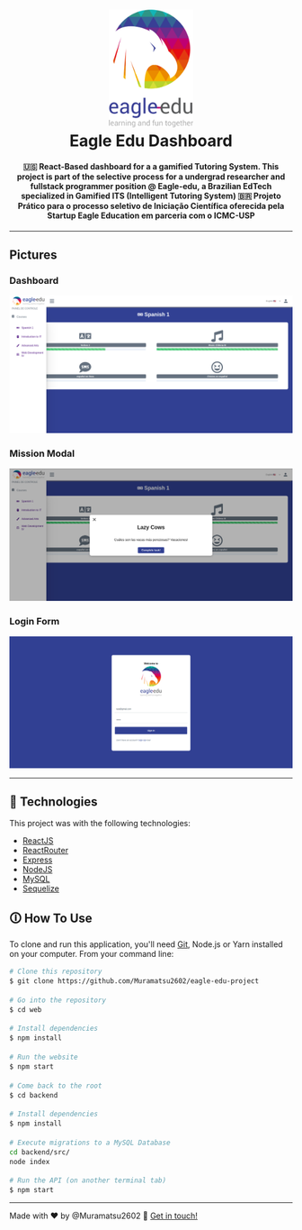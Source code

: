 <h1 align="center">
    <img alt="Eagle Edu Logo" width="150"  src="web/src/assets/main-logo.png" />
    <br>
    Eagle Edu Dashboard
</h1>

<h4 align="center">
     🇺🇸   React-Based dashboard for a a gamified Tutoring System. This project is part of the selective process for a undergrad researcher and fullstack programmer position @ Eagle-edu, a Brazilian EdTech specialized in Gamified ITS (Intelligent Tutoring System)
  🇧🇷 Projeto Prático para o processo seletivo de Iniciação Científica oferecida pela Startup Eagle Education em parceria com o ICMC-USP <br>
</h4>

---

## Pictures

### Dashboard
<img alt="Eagle Edu Dashboard with Sidemenu activated"  src="readme-assets/dashboard_pic.png" />

### Mission Modal
<img alt="Eagle edu Mission Modal"  src="readme-assets/mission_modal.png" />

### Login Form
<img alt="Eagle edu Login Form"  src="readme-assets/login_form.png" />

---
## 🚀 Technologies

This project was with the following technologies:

-  [ReactJS](https://reactjs.org/)
-  [ReactRouter](https://reactrouter.com/web/guides/quick-start)
-  [Express](https://expressjs.com/)
-  [NodeJS](https://nodejs.org/en/)
-  [MySQL](https://www.mysql.com/)
-  [Sequelize](https://sequelize.org/)

## 🛈 How To Use

To clone and run this application, you'll need [Git](https://git-scm.com), Node.js or Yarn installed on your computer. From your command line:

```bash
# Clone this repository
$ git clone https://github.com/Muramatsu2602/eagle-edu-project

# Go into the repository
$ cd web

# Install dependencies
$ npm install

# Run the website
$ npm start

# Come back to the root
$ cd backend

# Install dependencies
$ npm install

# Execute migrations to a MySQL Database
cd backend/src/
node index

# Run the API (on another terminal tab)
$ npm start

```

---
Made with ♥ by @Muramatsu2602 👋  [Get in touch!](https://www.linkedin.com/in/muramatsu-pedro)
